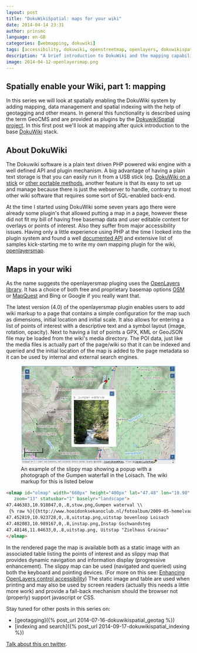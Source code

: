 ```yaml
---
layout: post
title: "DokuWikiSpatial: maps for your wiki"
date: 2014-04-14 23:31
author: prinsmc
language: en-GB
categories: [webmapping, dokuwiki]
tags: [accessibility, dokuwiki, openstreetmap, openlayers, dokuwikispatial, GeoCMS]
description: "A brief introduction to DokuWiki and the mapping capabilities provided by the openlayersmap plugin."
image: 2014-04-12-openlayersmap.png
---
```


## Spatially enable your Wiki, part 1: mapping

In this series we will look at spatially enabling the DokuWiki system by adding mapping, 
data management and spatial indexing with the help of geotagging and other means. 
In general this functionality is described using the term GeoCMS and are provided as plugins by the [DokuwikiSpatial project](http://dokuwikispatial.sourceforge.net/). 
In this first post we'll look at mapping after quick introduction to the base 
[DokuWiki](https://www.dokuwiki.org/) stack.


## About DokuWiki

The Dokuwiki software is a plain text driven PHP powered wiki engine with a well defined API 
and plugin mechanism. A big advantage of having a plain text storage is that you can easily run it from a 
USB stick (eg. [DokuWiki on a stick](https://www.dokuwiki.org/install:dokuwiki_on_a_stick) or 
[other portable methods](https://www.dokuwiki.org/install?s[]=portable#alternative_install_methods), another 
feature is that its easy to set up and manage because there is just the webserver to handle, contrary to most other 
wiki software that requires some sort of SQL-enabled back-end.

At the time I started using DokuWiki some seven years ago there were already some plugin's that allowed 
putting a map in a page, however these did not fit my bill of having free basemap data and user editable 
content for overlays or points of interest. Also they suffer from major accessibility issues. 
Having only a little experience using PHP at the time I looked into the plugin system and 
found a well [documented API](http://xref.dokuwiki.org/reference/dokuwiki/nav.html?index.html) 
and extensive list of samples kick-starting me to write my own mapping plugin for the wiki, 
[openlayersmap](https://www.dokuwiki.org/plugin:openlayersmap).

## Maps in your wiki

As the name suggests the openlayersmap pluging uses the [OpenLayers library](http://openlayers.org).
It has a choice of both free and proprietary basemap options [OSM](http://www.openstreetmap.org/about) or 
[MapQuest](http://developer.mapquest.com/web/products/open/map) and Bing or Google if you really want that.

The latest version (4.0) of the openlayersmap plugin enables users to add wiki markup to a page that contains 
a simple configuration for the map such as dimensions, initial location and initial scale. It also allows
for entering a list of points of interest with a descriptive text and a symbol layout (image, rotation, opacity).
Next to having a list of points a GPX, KML or GeoJSON file may be loaded from the wiki's media directory.
The POI data, just like the media files is actually part of the page/wiki so that it can be indexed and queried 
and the initial location of the map is added to the page metadata so it can be used by internal and external search engines.

<figure>
  <img src="/img/2014-04-12-openlayersmap.png" alt="screen capture an example map">
  <figcaption>An example of the slippy map showing a popup with a photograph of the Gumpen waterfall in the Loisach. The wiki markup for this is listed below</figcaption>
</figure>

``` html
<olmap id="olmap" width="660px" height="400px" lat="47.48" lon="10.98" 
   zoom="13" statusbar="1" baselyr="landscape">
47.446383,10.918047,0,.8,stuw.png,Gumpen waterval \\ 
 {% raw %}{{http://www.hooidonksekanoclub.nl/fotoalbum/2009-05-hemelvaart/slides/IMG_7114.jpg?150|Gumpen waterval gezien van stroomaf"}}{% endraw %}
47.452819,10.923728,0,.8,uitstap.png,uitstap bovenloop Loisach
47.482083,10.989167,0,.8,instap.png,Instap Gschwandsteg
47.48146,11.04633,0,.8,uitstap.png, Uitstap "Zielhaus Grainau"
</olmap>
```

In the rendered page the map is available both as a static image with an associated table listing the points of interest 
and as slippy map that provides dynamic navigation and information display (progressive enhancement). 
The slippy map can be used (navigated and queried) using both the keyboard and pointing devices. 
(For more on this see: [Enhancing OpenLayers control accessibility](/blog/accessibility/webmapping/2014-02-14/enhancing-openlayers-controls.html))
The static image and table are used when printing and may also be used by screen readers (actually this needs a little more work)
and provide a fall-back mechanism should the browser not (properly) support javascript or CSS.

Stay tuned for other posts in this series on:

  - [geotagging]({% post_url 2014-07-16-dokuwikispatial_geotag %})
  - [indexing and search]({% post_url 2014-09-17-dokuwikispatial_indexing %})

[Talk about this on twitter](https://twitter.com/GeoDiensten/status/455822576007528448).
